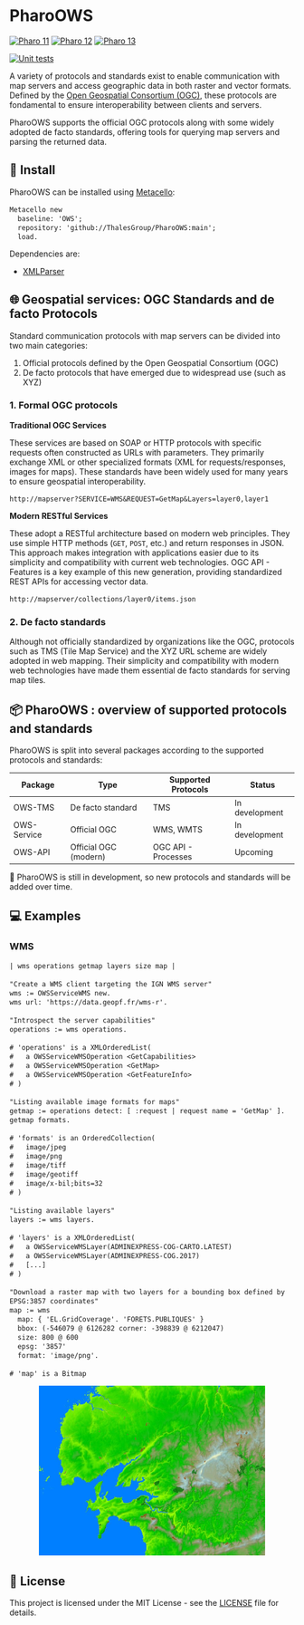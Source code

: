 # PharoOWS

[![Pharo 11](https://img.shields.io/badge/Pharo-11-%23aac9ff.svg)](https://pharo.org/download)
[![Pharo 12](https://img.shields.io/badge/Pharo-12-%23aac9ff.svg)](https://pharo.org/download)
[![Pharo 13](https://img.shields.io/badge/Pharo-13-%23aac9ff.svg)](https://pharo.org/download)

[![Unit tests](https://github.com/ThalesGroup/PharoOWS/actions/workflows/test.yml/badge.svg)](https://github.com/ThalesGroup/PharoOWS/actions/workflows/test.yml)

A variety of protocols and standards exist to enable communication with map
servers and access geographic data in both raster and vector formats. Defined
by the [Open Geospatial Consortium (OGC)](https://www.ogc.org/), these
protocols are fondamental to ensure interoperability between clients and
servers.

PharoOWS supports the official OGC protocols along with some widely adopted de
facto standards, offering tools for querying map servers and parsing the
returned data.


## :wrench: Install

PharoOWS can be installed using [Metacello](https://github.com/Metacello/metacello):

```smalltalk
Metacello new
  baseline: 'OWS';
  repository: 'github://ThalesGroup/PharoOWS:main';
  load.
```

Dependencies are:

  - [XMLParser](https://github.com/pharo-contributions/XML-XMLParser)


## :globe_with_meridians: Geospatial services: OGC Standards and de facto Protocols

Standard communication protocols with map servers can be divided into two main
categories:

1. Official protocols defined by the Open Geospatial Consortium (OGC)
2. De facto protocols that have emerged due to widespread use (such as XYZ)

### 1. Formal OGC protocols

**Traditional OGC Services**

These services are based on SOAP or HTTP protocols with specific requests often
constructed as URLs with parameters. They primarily exchange XML or other
specialized formats (XML for requests/responses, images for maps). These
standards have been widely used for many years to ensure geospatial
interoperability.

```console
http://mapserver?SERVICE=WMS&REQUEST=GetMap&Layers=layer0,layer1
```

**Modern RESTful Services**

These adopt a RESTful architecture based on modern web principles. They use
simple HTTP methods (`GET`, `POST`, etc.) and return responses in JSON. This
approach makes integration with applications easier due to its simplicity and
compatibility with current web technologies. OGC API - Features is a key
example of this new generation, providing standardized REST APIs for accessing
vector data.

```console
http://mapserver/collections/layer0/items.json
```

### 2. De facto standards

Although not officially standardized by organizations like the OGC, protocols
such as TMS (Tile Map Service) and the XYZ URL scheme are widely adopted in web
mapping. Their simplicity and compatibility with modern web technologies have
made them essential de facto standards for serving map tiles.


## :package: PharoOWS : overview of supported protocols and standards

PharoOWS is split into several packages according to the supported protocols
and standards:

| Package           | Type                  | Supported Protocols               | Status           |
|-------------------|-----------------------|-----------------------------------|------------------|
| OWS-TMS           | De facto standard     | TMS                               | In development   |
| OWS-Service       | Official OGC          | WMS, WMTS                         | In development   |
| OWS-API           | Official OGC (modern) | OGC API - Processes               | Upcoming         |


:loudspeaker: PharoOWS is still in development, so new protocols and standards
will be added over time.

## :computer: Examples

### WMS

```smalltalk
| wms operations getmap layers size map |

"Create a WMS client targeting the IGN WMS server"
wms := OWSServiceWMS new.
wms url: 'https://data.geopf.fr/wms-r'.

"Introspect the server capabilities"
operations := wms operations.

# 'operations' is a XMLOrderedList(
#   a OWSServiceWMSOperation <GetCapabilities>
#   a OWSServiceWMSOperation <GetMap>
#   a OWSServiceWMSOperation <GetFeatureInfo>
# )

"Listing available image formats for maps"
getmap := operations detect: [ :request | request name = 'GetMap' ].
getmap formats.

# 'formats' is an OrderedCollection(
#   image/jpeg
#   image/png
#   image/tiff
#   image/geotiff
#   image/x-bil;bits=32
# )

"Listing available layers"
layers := wms layers.

# 'layers' is a XMLOrderedList(
#   a OWSServiceWMSLayer(ADMINEXPRESS-COG-CARTO.LATEST)
#   a OWSServiceWMSLayer(ADMINEXPRESS-COG.2017)
#   [...]
# )

"Download a raster map with two layers for a bounding box defined by EPSG:3857 coordinates"
map := wms
  map: { 'EL.GridCoverage'. 'FORETS.PUBLIQUES' }
  bbox: (-546079 @ 6126282 corner: -398839 @ 6212047)
  size: 800 @ 600
  epsg: '3857'
  format: 'image/png'.

# 'map' is a Bitmap
```

<p align="center">
  <img src="doc/wms.png" alt="WMS map" width="400"/>
</p>


## :page_facing_up: License

This project is licensed under the MIT License - see the [LICENSE](LICENSE)
file for details.

